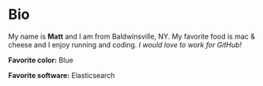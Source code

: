 Bio
===

My name is **Matt** and I am from Baldwinsville, NY. My favorite food is mac & cheese and I enjoy running and coding. _I would love to work for GitHub!_

**Favorite color:** Blue

**Favorite software:** Elasticsearch
